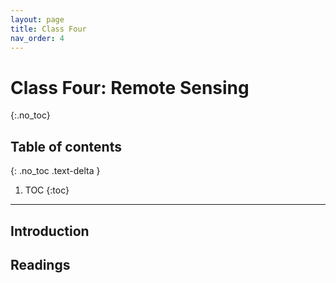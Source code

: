 ```yaml
---
layout: page
title: Class Four
nav_order: 4
---
```


# Class Four: Remote Sensing
{:.no_toc}

## Table of contents
{: .no_toc .text-delta }

1. TOC
{:toc}

---

## Introduction

## Readings